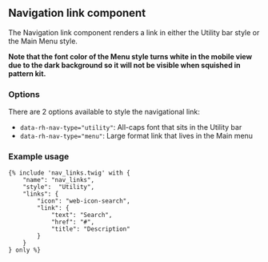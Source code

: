 ## Navigation link component
The Navigation link component renders a link in either the Utility bar style or the Main Menu style.

**Note that the font color of the Menu style turns white in the mobile view due to the dark background so it will not be visible when squished in pattern kit.**

### Options
There are 2 options available to style the navigational link:

- `data-rh-nav-type="utility"`: All-caps font that sits in the Utility bar
- `data-rh-nav-type="menu"`: Large format link that lives in the Main menu

### Example usage
```
{% include 'nav_links.twig' with {
    "name": "nav_links",
    "style":  "Utility",
    "links": {
        "icon": "web-icon-search",
        "link": {
            "text": "Search",
            "href": "#",
            "title": "Description"
        }
    }
} only %}
```
